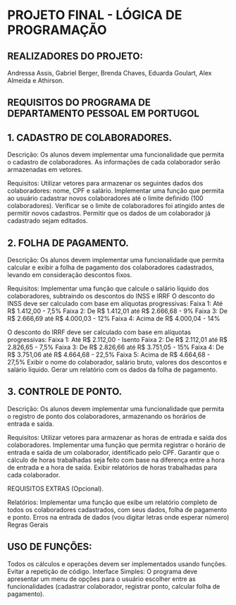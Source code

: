 # PROJETO FINAL - LÓGICA DE PROGRAMAÇÃO

## REALIZADORES DO PROJETO: 
Andressa Assis, Gabriel Berger, Brenda Chaves, Eduarda Goulart, Alex Almeida e Athirson.

## REQUISITOS DO PROGRAMA DE DEPARTAMENTO PESSOAL EM PORTUGOL 

## 1. CADASTRO DE COLABORADORES.

Descrição: Os alunos devem implementar uma funcionalidade que permita o cadastro de colaboradores. As informações de cada colaborador serão armazenadas em vetores.

Requisitos:
  Utilizar vetores para armazenar os seguintes dados dos colaboradores: nome, CPF e salário.
  Implementar uma função que permita ao usuário cadastrar novos colaboradores até o limite definido (100 colaboradores).
  Verificar se o limite de colaboradores foi atingido antes de permitir novos cadastros.
  Permitir que os dados de um colaborador já cadastrado sejam editados.

## 2. FOLHA DE PAGAMENTO.
   
Descrição: Os alunos devem implementar uma funcionalidade que permita calcular e exibir a folha de pagamento dos colaboradores cadastrados, levando em consideração descontos fixos.

Requisitos:
  Implementar uma função que calcule o salário líquido dos colaboradores, subtraindo os descontos do INSS e IRRF 
  O desconto do INSS deve ser calculado com base em alíquotas progressivas:
  Faixa 1: Até R$ 1.412,00 - 7,5%
  Faixa 2: De R$ 1.412,01 até R$ 2.666,68 - 9%
  Faixa 3: De R$ 2.666,69  até R$ 4.000,03 - 12%
  Faixa 4: Acima de R$ 4.000,04 - 14%
  
  O desconto do IRRF deve ser calculado com base em alíquotas progressivas:
  Faixa 1: Até R$ 2.112,00 - Isento
  Faixa 2: De R$ 2.112,01 até R$ 2.826,65 - 7,5%
  Faixa 3: De R$ 2.826,66 até R$ 3.751,05 - 15%
  Faixa 4: De R$ 3.751,06 até R$ 4.664,68 - 22,5%
  Faixa 5: Acima de R$ 4.664,68 - 27,5%
  Exibir o nome do colaborador, salário bruto, valores dos descontos e salário líquido.
  Gerar um relatório com os dados da folha de pagamento.

## 3. CONTROLE DE PONTO.
   
Descrição: Os alunos devem implementar uma funcionalidade que permita o registro de ponto dos colaboradores, armazenando os horários de entrada e saída.

Requisitos:
  Utilizar vetores para armazenar as horas de entrada e saída dos colaboradores.
  Implementar uma função que permita registrar o horário de entrada e saída de um colaborador, identificado pelo CPF.
  Garantir que o cálculo de horas trabalhadas seja feito com base na diferença entre a hora de entrada e a hora de saída.
  Exibir relatórios de horas trabalhadas para cada colaborador.

REQUISITOS EXTRAS (Opcional).

Relatórios: 
 Implementar uma função que exibe um relatório completo de todos os colaboradores cadastrados, com seus dados, folha de pagamento e ponto.
 Erros na entrada de dados (vou digitar letras onde esperar número)
 Regras Gerais

## USO DE FUNÇÕES: 
Todos os cálculos e operações devem ser implementados usando funções. Evitar a repetição de código.
Interface Simples: O programa deve apresentar um menu de opções para o usuário escolher entre as funcionalidades (cadastrar colaborador, registrar ponto, calcular folha de pagamento).

  


